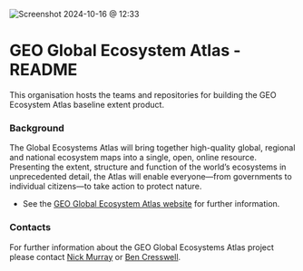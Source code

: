 ![Screenshot 2024-10-16 @ 12:33](https://github.com/geo-global-ecosystem-atlas/.github/blob/assets/screenshots/Screenshot%202024-10-16%20at%2012.33.17%E2%80%AFPM.png)


# GEO Global Ecosystem Atlas - README

This organisation hosts the teams and repositories for building the GEO Ecosystem Atlas baseline extent product.

### Background

The Global Ecosystems Atlas will bring together high-quality global, regional and national ecosystem maps into a single, open, online resource. Presenting the extent, structure and function of the world’s ecosystems in unprecedented detail, the Atlas will enable everyone—from governments to individual citizens—to take action to protect nature.

- See the  [GEO Global Ecosystem Atlas website](https://earthobservations.org/solutions/incubators/global-ecosystems-atlas) for further information.

### Contacts
For further information about the GEO Global Ecosystems Atlas project please contact [Nick Murray](nicholas.murray@jcu.edu.au) or [Ben Cresswell](benjamin.cresswell@jcu.edu.au).
